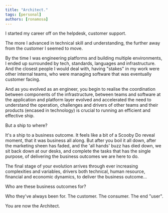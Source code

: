 ```yaml
---
title: "Architect."
tags: [personal]
authors: [ronamosa]
---
```


I started my career off on the helpdesk, customer support.

The more I advanced in technical skill and understanding, the further away from the customer I seemed to move.

By the time I was engineering platforms and building multiple environments, I ended up surrounded by tech, standards, languages and infrastructure. And the closest people I would deal with, having "stakes" in my work were other internal teams, who were managing software that was eventually customer facing.

And as you evolved as an engineer, you begin to realise the coordination between components of the infrastructure, between teams and software at the application and platform layer evolved and accelerated the need to understand the operation, challenges and drivers of other teams and their products (encased in technology) is crucial to running an efficient and effective ship.

But a ship to where?

It's a ship to a business outcome. It feels like a bit of a Scooby Do reveal moment, that it was business all along. But after you boil it all down, after the marketing sheen has faded, and the 'all hands' buzz has died down, we sit back down at our desks, and complete the tasks that has the single purpose, of delivering the business outcomes we are here to do.

The final stage of your evolution arrives through ever increasing complexities and variables, drivers both technical, human resource, financial and economic dynamics, to deliver the business outcome...

Who are these business outcomes for?

Who they've always been for. The customer. The consumer. The end "user".

You are now the Architect.
